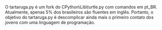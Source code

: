 O tartaruga.py é um fork do CPython\Lib\turtle.py com comandos em pt_BR. Atualmente, apenas 5% dos brasileiros são fluentes em inglês. Portanto, o objetivo do tartaruga.py é descomplicar ainda mais o primeiro contato dos jovens com uma linguagem de programação.
